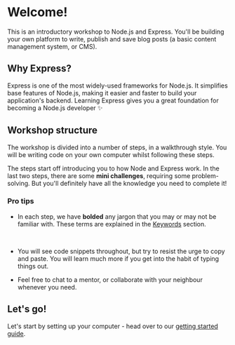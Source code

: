 # Welcome!

This is an introductory workshop to Node.js and Express. You'll be building your own platform to write, publish and save blog posts \(a basic content management system, or CMS\).

## Why Express? <a id="why-express"></a>

Express is one of the most widely-used frameworks for Node.js. It simplifies base features of Node.js, making it easier and faster to build your application's backend. Learning Express gives you a great foundation for becoming a Node.js developer ✨

## Workshop structure <a id="workshop-structure"></a>

The workshop is divided into a number of steps, in a walkthrough style. You will be writing code on your own computer whilst following these steps.

The steps start off introducing you to how Node and Express work. In the last two steps, there are some **mini challenges**, requiring some problem-solving. But you'll definitely have all the knowledge you need to complete it!

### Pro tips <a id="pro-tips"></a>

* In each step, we have **bolded** any jargon that you may or may not be familiar with. These terms are explained in the [Keywords](intro-to-backend-development-with-node.js/keywords.md) section.

  ​

* You will see code snippets throughout, but try to resist the urge to copy and paste. You will learn much more if you get into the habit of typing things out.
* Feel free to chat to a mentor, or collaborate with your neighbour whenever you need.

## Let's go! <a id="lets-go"></a>

Let's start by setting up your computer - head over to our [getting started guide](https://node-girls.gitbook.io/tutorials/~/drafts/-LHS9Z9LAjRfFBmBArrY/primary/intro-to-backend-development-with-node.js/getting-started).

